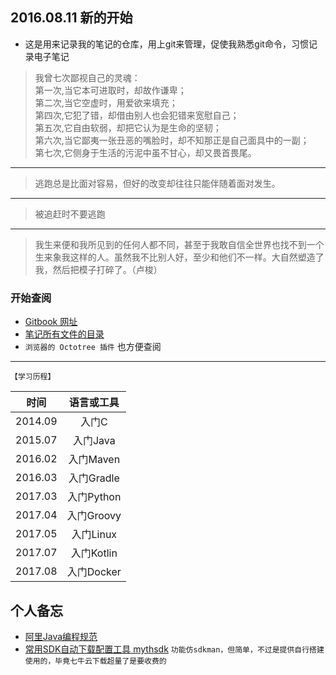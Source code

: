 ## 2016.08.11 新的开始
- 这是用来记录我的笔记的仓库，用上git来管理，促使我熟悉git命令，习惯记录电子笔记

> 我曾七次鄙视自己的灵魂：<br/>
> 第一次,当它本可进取时，却故作谦卑；<br/>
> 第二次,当它空虚时，用爱欲来填充； <br/>
> 第四次,它犯了错，却借由别人也会犯错来宽慰自己；<br/>
> 第五次,它自由软弱，却把它认为是生命的坚韧；<br/>
> 第六次,当它鄙夷一张丑恶的嘴脸时，却不知那正是自己面具中的一副；<br/>
> 第七次,它侧身于生活的污泥中虽不甘心，却又畏首畏尾。

***
> 逃跑总是比面对容易，但好的改变却往往只能伴随着面对发生。

****
> 被追赶时不要逃跑

******
> 我生来便和我所见到的任何人都不同，甚至于我敢自信全世界也找不到一个生来象我这样的人。虽然我不比别人好，至少和他们不一样。大自然塑造了我，然后把模子打碎了。（卢梭）


### 开始查阅
- [Gitbook 网址](https://kuangcp.gitbooks.io/notes/)
- [笔记所有文件的目录](./SUMMARY.md)
- `浏览器的 Octotree 插件` 也方便查阅

**************

`【学习历程】`

|     时间     |  语言或工具   |
| :--------: | :------: |
| 2014.09 |   入门C    |
| 2015.07 |  入门Java  |
| 2016.02 | 入门Maven |
| 2016.03 | 入门Gradle |
| 2017.03 | 入门Python |
| 2017.04 | 入门Groovy |
| 2017.05 | 入门Linux  |
| 2017.07 | 入门Kotlin |
| 2017.08 | 入门Docker |

## 个人备忘
- [阿里Java编程规范](https://github.com/Kuangcp/Notes/blob/master/Java/%E9%98%BF%E9%87%8C%E5%B7%B4%E5%B7%B4java%E8%A7%84%E8%8C%832017-02-09.md)
- [常用SDK自动下载配置工具 mythsdk](https://github.com/Kuangcp/Script/tree/master/python/mythsdk) `功能仿sdkman，但简单，不过是提供自行搭建使用的，毕竟七牛云下载超量了是要收费的`



